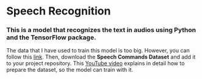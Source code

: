 # Speech Recognition
### This is a model that recognizes the text in audios using Python and the TensorFlow package. 
The data that I have used to train this model is too big. However, you can follow this [link](https://ai.googleblog.com/2017/08/launching-speech-commands-dataset.html).
Then, download the **Speech Commands Dataset** and add it to your project repository. 
This [YouTube video](https://www.youtube.com/watch?v=VPJ2jazh_KI&list=PL-wATfeyAMNpCRQkKgtOZU_ykXc63oyzp&index=2) explains in detail how to prepare the dataset, so the model can train with it. 
